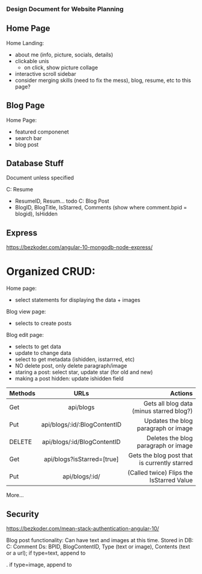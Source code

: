 ### Design Document for Website Planning

## Home Page
Home Landing:
- about me (info, picture, socials, details)
- clickable unis
  - on click, show picture collage
- interactive scroll sidebar
- consider merging skills (need to fix the mess), blog, resume, etc to this page?



## Blog Page
Home Page:
- featured componenet
- search bar
- blog post





## Database Stuff
Document unless specified

C: Resume
- ResumeID, Resum... todo
C: Blog Post
- BlogID, BlogTitle, IsStarred, Comments (show where comment.bpid = blogid), IsHidden


## Express
https://bezkoder.com/angular-10-mongodb-node-express/
# Organized CRUD:
Home page:
- select statements for displaying the data + images

Blog view page:
- selects to create posts

Blog edit page:
- selects to get data
- update to change data
- select to get metadata (ishidden, isstarrred, etc)
- NO delete post, only delete paragraph/image
- staring a post: select star, update star (for old and new)
- making a post hidden: update ishidden field


Methods | URLs | Actions
| :------------- | :----------: | -----------: |
| Get | api/blogs | Gets all blog data (minus starred blog?)|
| Put | api/blogs/:id/:BlogContentID | Updates the blog paragraph or image |
| DELETE | api/blogs/:id/BlogContentID | Deletes the blog paragraph or image |
| Get | api/blogs?isStarred=[true] | Gets the blog post that is currently starred |
| Put | api/blogs/:id/ | (Called twice) Flips the IsStarred Value |     TODO find a way to make this work without having to update the entire document in mongo
More...



## Security
https://bezkoder.com/mean-stack-authentication-angular-10/


Blog post functionality:
Can have text and images at this time. Stored in DB:
C: Comment
Ds: BPID, BlogContentID, Type (text or image), Contents (text or a url); if type=text, append to <p>. if type=image, append to <img>
  
 
